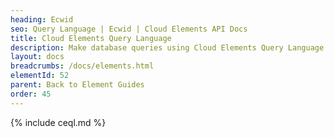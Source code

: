 ```yaml
---
heading: Ecwid
seo: Query Language | Ecwid | Cloud Elements API Docs
title: Cloud Elements Query Language
description: Make database queries using Cloud Elements Query Language.
layout: docs
breadcrumbs: /docs/elements.html
elementId: 52
parent: Back to Element Guides
order: 45
---
```


{% include ceql.md %}
